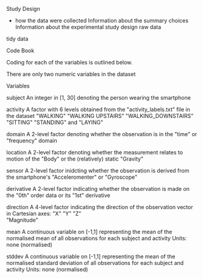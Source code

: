 Study Design
- how the data were collected
Information about the summary choices
Information about the experimental study design
raw data

tidy data

Code Book

Coding for each of the variables is outlined below.

There are only two numeric variables in the dataset

Variables

subject
    An integer in [1, 30] denoting the person wearing the smartphone

activity
    A factor with 6 levels obtained from the "activity_labels.txt" file in the dataset
        "WALKING"
        "WALKING UPSTAIRS"
        "WALKING_DOWNSTAIRS"
        "SITTING"
        "STANDING" and
        "LAYING"


domain
    A 2-level factor denoting whether the observation is in the 
        "time" or 
        "frequency" domain

location
    A 2-level factor denoting whether the measurement relates to motion of the
        "Body" or the (relatively) static 
        "Gravity"

sensor
    A 2-level factor inidcting whether the observation is derived from the smartphone's 
        "Acceleromenter" or 
        "Gyroscope"

derivative
    A 2-level factor indicating whether the observation is made on the 
        "0th" order data or its
        "1st" derivative

direction
    A 4-level factor indicating the direction of the observation vector in Cartesian axes:
        "X" 
        "Y"
        "Z"  
        "Magnitude"

mean
    A continuous variable on [-1,1] representing the mean of the normalised mean of all observations
    for each subject and activity
    Units: none (normalised)

stddev
    A continuous variable on [-1,1] representing the mean of the normalised standard deviation of all observations
    for each subject and activity 
    Units: none (normalised)
